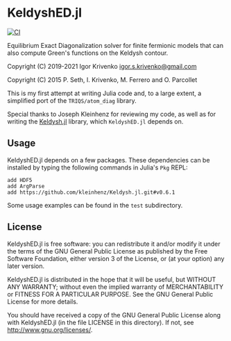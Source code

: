 KeldyshED.jl
============

[![CI](https://github.com/krivenko/KeldyshED.jl/actions/workflows/CI.yml/badge.svg)](
https://github.com/krivenko/KeldyshED.jl/actions/workflows/CI.yml)

Equilibrium Exact Diagonalization solver for finite fermionic models that can
also compute Green's functions on the Keldysh contour.

Copyright (C) 2019-2021 Igor Krivenko <igor.s.krivenko@gmail.com>

Copyright (C) 2015 P. Seth, I. Krivenko, M. Ferrero and O. Parcollet

This is my first attempt at writing Julia code and, to a large extent, a
simplified port of the `TRIQS/atom_diag` library.

Special thanks to Joseph Kleinhenz for reviewing my code, as well as for writing
the [Keldysh.jl](https://github.com/kleinhenz/Keldysh.jl) library, which `KeldyshED.jl`
depends on.

Usage
-----

KeldyshED.jl depends on a few packages. These dependencies can be installed by
typing the following commands in Julia's `Pkg` REPL:

    add HDF5
    add ArgParse
    add https://github.com/kleinhenz/Keldysh.jl.git#v0.6.1

Some usage examples can be found in the `test` subdirectory.

License
-------

KeldyshED.jl is free software: you can redistribute it and/or modify it under the
terms of the GNU General Public License as published by the Free Software
Foundation, either version 3 of the License, or (at your option) any later
version.

KeldyshED.jl is distributed in the hope that it will be useful, but WITHOUT ANY
WARRANTY; without even the implied warranty of MERCHANTABILITY or FITNESS FOR A
PARTICULAR PURPOSE. See the GNU General Public License for more details.

You should have received a copy of the GNU General Public License along with
KeldyshED.jl (in the file LICENSE in this directory). If not, see
<http://www.gnu.org/licenses/>.
